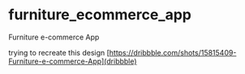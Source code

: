 # furniture_ecommerce_app

Furniture e-commerce App

trying to recreate this design 
[https://dribbble.com/shots/15815409-Furniture-e-commerce-App](dribbble)